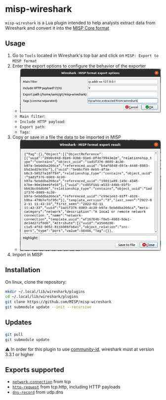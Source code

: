 # misp-wireshark
`misp-wireshark` is a Lua plugin intended to help analysts extract data from Wireshark and convert it into the [MISP Core format](https://www.misp-project.org/datamodels/)

## Usage
1. Go to `Tools` located in Wireshark's top bar and click on `MISP: Export to MISP format`
2. Enter the export options to configure the behavior of the exporter
    - ![Plugin options](doc/pictures/options.png)
    - `Main filter`:
    - `Include HTTP payload`:
    - `Export path`:
    - `Tags`:
3. Copy or save in a file the data to be imported in MISP
    - ![Plugin options](doc/pictures/output.png)
4. Import in MISP

## Installation
On linux, clone the repository:
```bash
mkdir ~/.local/lib/wireshark/plugins
cd ~/.local/lib/wireshark/plugins
git clone https://github.com/MISP/misp-wireshark 
git submodule update --init --recursive
```

## Updates
```bash
git pull
git submodule update
```

:warning: In order for this plugin to use [community-id](https://github.com/corelight/community-id-spec), wireshark must at version 3.3.1 or higher


## Exports supported
- [`network-connection`](https://www.misp-project.org/objects.html#_network_connection) from tcp
- [`http-request`](https://www.misp-project.org/objects.html#_http_request) from tcp.http, including HTTP payloads
- [`dns-record`](https://www.misp-project.org/objects.html#_dns_record) from udp.dns

